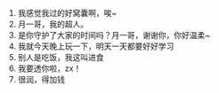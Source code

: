 1. 我感觉我过的好窝囊啊，唉~
1. 月一哥，我的超人。
1. 是你守护了大家的时间吗？月一哥，谢谢你，你好温柔~
1. 我就今天晚上玩一下，明天一天都要好好学习
1. 别人是吃饭，我这叫进食
1. 我要透你啦，zx！
1. 很润，得加钱
